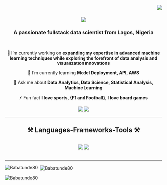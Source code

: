 <img align="right" src="https://visitor-badge.laobi.icu/badge?page_id=Babatunde80.Babatunde80" />

<h1 align="center">
    <img src="https://readme-typing-svg.herokuapp.com/?font=Righteous&size=35&center=true&vCenter=true&width=500&height=70&duration=4000&lines=Hi+There!+👋;+I'm+Babatunde+Joel+Etu!;" />
</h1>

<h3 align="center">A passionate fullstack data scientist from Lagos, Nigeria</h3>

<br/>

<div align="center">
 
 🔭 I’m currently working on **expanding my expertise in advanced machine learning techniques while exploring the forefront of data analysis and visualization innovations**
 
 🌱 I’m currently learning **Model Deployment, API, AWS**

💬 Ask me about **Data Analytics, Data Science, Statistical Analysis, Machine Learning**

⚡ Fun fact **I love sports, {F1 and Football}, I love board games**

 </div>
 
<div align="center"> 
  <a href="mailto:poisedconsult@gmail.com">
    <img src="https://img.shields.io/badge/Gmail-333333?style=for-the-badge&logo=gmail&logoColor=red" />
  </a>
  <a href="https://linkedin.com/in/babatunde-joel-etu" target="_blank">
    <img src="https://img.shields.io/badge/LinkedIn-0077B5?style=for-the-badge&logo=linkedin&logoColor=white" target="_blank" />
  </a>
</div>

 <hr/>
 
<h2 align="center">⚒️ Languages-Frameworks-Tools ⚒️</h2>
<br/>
<div align="center">
    <img src="https://skillicons.dev/icons?i=html,css,vscode,github,sklearn,tensorflow" />
    <img src="https://skillicons.dev/icons?i=python,mysql,postgresql,wordpress" /><br>
</div>

<br/>
<hr/>

<p><img align="left" src="https://github-readme-stats.vercel.app/api/top-langs?username=Babatunde80&show_icons=true&locale=en&layout=compact" alt="Babatunde80" /></p>

<p>&nbsp;<img align="center" src="https://github-readme-stats.vercel.app/api?username=Babatunde80&show_icons=true&locale=en" alt="Babatunde80" /></p>

<p><img align="center" src="https://github-readme-streak-stats.herokuapp.com/?user=Babatunde80&" alt="Babatunde80" /></p>


